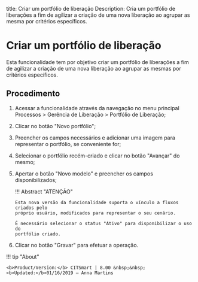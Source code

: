 title: Criar um portfólio de liberação
Description: Cria um portfólio de liberações a fim de agilizar a criação de uma nova liberação ao agrupar as mesma por critérios específicos.
# Criar um portfólio de liberação

Esta funcionalidade tem por objetivo criar um portfólio de liberações a fim de agilizar a criação
de uma nova liberação ao agrupar as mesmas por critérios específicos.

Procedimento
----------------

1.  Acessar a funcionalidade através da navegação no menu principal Processos \>
    Gerência de Liberação \> Portfólio de Liberação;

2.  Clicar no botão "Novo portfólio";

3.  Preencher os campos necessários e adicionar uma imagem para representar o
    portfólio, se conveniente for;

4.  Selecionar o portfólio recém-criado e clicar no botão "Avançar" do mesmo;

5.  Apertar o botão "Novo modelo" e preencher os campos disponibilizados;

    !!! Abstract "ATENÇÃO"

        Esta nova versão da funcionalidade suporta o vínculo a fluxos criados pelo
        próprio usuário, modificados para representar o seu cenário.  

        É necessário selecionar o status "Ativo" para disponibilizar o uso do
        portfólio criado.  

6.  Clicar no botão "Gravar" para efetuar a operação.


!!! tip "About"

    <b>Product/Version:</b> CITSmart | 8.00 &nbsp;&nbsp;
    <b>Updated:</b>01/16/2019 – Anna Martins

